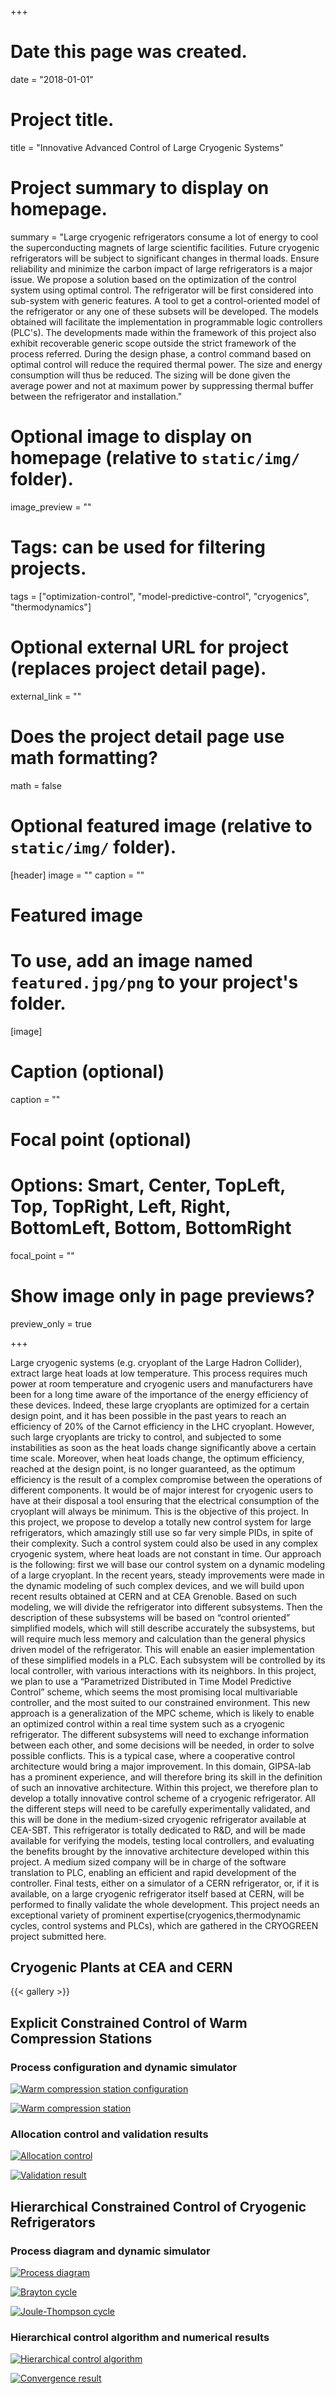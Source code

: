 +++
# Date this page was created.
date = "2018-01-01"

# Project title.
title = "Innovative Advanced Control of Large Cryogenic Systems"

# Project summary to display on homepage.
summary = "Large cryogenic refrigerators consume a lot of energy to cool the superconducting magnets of large scientific facilities. Future cryogenic refrigerators will be subject to significant changes in thermal loads. Ensure reliability and minimize the carbon impact of large refrigerators is a major issue. We propose a solution based on the optimization of the control system using optimal control. The refrigerator will be first considered into sub-system with generic features. A tool to get a control-oriented model of the refrigerator or any one of these subsets will be developed. The models obtained will facilitate the implementation in programmable logic controllers (PLC's). The developments made within the framework of this project also exhibit recoverable generic scope outside the strict framework of the process referred. During the design phase, a control command based on optimal control will reduce the required thermal power. The size and energy consumption will thus be reduced. The sizing will be done given the average power and not at maximum power by suppressing thermal buffer between the refrigerator and installation."

# Optional image to display on homepage (relative to `static/img/` folder).
image_preview = ""

# Tags: can be used for filtering projects.
tags = ["optimization-control", "model-predictive-control", "cryogenics", "thermodynamics"]

# Optional external URL for project (replaces project detail page).
external_link = ""

# Does the project detail page use math formatting?
math = false

# Optional featured image (relative to `static/img/` folder).
[header]
image = ""
caption = ""

# Featured image
# To use, add an image named `featured.jpg/png` to your project's folder. 
[image]
  # Caption (optional)
  caption = ""

  # Focal point (optional)
  # Options: Smart, Center, TopLeft, Top, TopRight, Left, Right, BottomLeft, Bottom, BottomRight
  focal_point = ""

  # Show image only in page previews?
  preview_only = true

+++

Large cryogenic systems (e.g. cryoplant of the Large Hadron Collider), extract large heat loads at low temperature. This process requires much power at room temperature and cryogenic users and manufacturers have been for a long time aware of the importance of the energy efficiency of these devices. Indeed, these large cryoplants are optimized for a certain design point, and it has been possible in the past years to reach an efficiency of 20% of the Carnot efficiency in the LHC cryoplant. However, such large cryoplants are tricky to control, and subjected to some instabilities as soon as the heat loads change significantly above a certain time scale. Moreover, when heat loads change, the optimum efficiency, reached at the design point, is no longer guaranteed, as the optimum efficiency is the result of a complex compromise between the operations of different components. It would be of major interest for cryogenic users to have at their disposal a tool ensuring that the electrical consumption of the cryoplant will always be minimum. This is the objective of this project. In this project, we propose to develop a totally new control system for large refrigerators, which amazingly still use so far very simple PIDs, in spite of their complexity. Such a control system could also be used in any complex cryogenic system, where heat loads are not constant in time. Our approach is the following: first we will base our control system on a dynamic modeling of a large cryoplant. In the recent years, steady improvements were made in the dynamic modeling of such complex devices, and we will build upon recent results obtained at CERN and at CEA Grenoble. Based on such modeling, we will divide the refrigerator into different subsystems. Then the description of these subsystems will be based on “control oriented” simplified models, which will still describe accurately the subsystems, but will require much less memory and calculation than the general physics driven model of the refrigerator. This will enable an easier implementation of these simplified models in a PLC. Each subsystem will be controlled by its local controller, with various interactions with its neighbors. In this project, we plan to use a “Parametrized Distributed in Time Model Predictive Control” scheme, which seems the most promising local multivariable controller, and the most suited to our constrained environment. This new approach is a generalization of the MPC scheme, which is likely to enable an optimized control within a real time system such as a cryogenic refrigerator. The different subsystems will need to exchange information between each other, and some decisions will be needed, in order to solve possible conflicts. This is a typical case, where a cooperative control architecture would bring a major improvement. In this domain, GIPSA-lab has a prominent experience, and will therefore bring its skill in the definition of such an innovative architecture. Within this project, we therefore plan to develop a totally innovative control scheme of a cryogenic refrigerator. All the different steps will need to be carefully experimentally validated, and this will be done in the medium-sized cryogenic refrigerator available at CEA-SBT. This refrigerator is totally dedicated to R&D, and will be made available for verifying the models, testing local controllers, and evaluating the benefits brought by the innovative architecture developed within this project. A medium sized company will be in charge of the software translation to PLC, enabling an efficient and rapid development of the controller. Final tests, either on a simulator of a CERN refrigerator, or, if it is available, on a large cryogenic refrigerator itself based at CERN, will be performed to finally validate the whole development. This project needs an exceptional variety of prominent expertise(cryogenics,thermodynamic cycles, control systems and PLCs), which are gathered in the CRYOGREEN project submitted here.

## Cryogenic Plants at CEA and CERN

{{< gallery >}}

## Explicit Constrained Control of Warm Compression Stations

### Process configuration and dynamic simulator

[![Warm compression station configuration](wcs-config.png)](wcs-config.png)

[![Warm compression station](wcs-simulator.png)](wcs-simulator.png)

### Allocation control and validation results

[![Allocation control](wcs-allocation.png)](wcs-allocation.png)

[![Validation result](wcs-valid.png)](wcs-valid.png)

## Hierarchical Constrained Control of Cryogenic Refrigerators

### Process diagram and dynamic simulator

[![Process diagram](process-diagram.png)](process-diagram.png)

[![Brayton cycle](br-simulator.png)](br-simulator.png)

[![Joule-Thompson cycle](jt-simulator.png)](jt-simulator.png)

### Hierarchical control algorithm and numerical results

[![Hierarchical control algorithm](hdmpc-algo.png)](hdmpc-algo.png)

[![Convergence result](aa-convergence.png)](aa-convergence.png)

